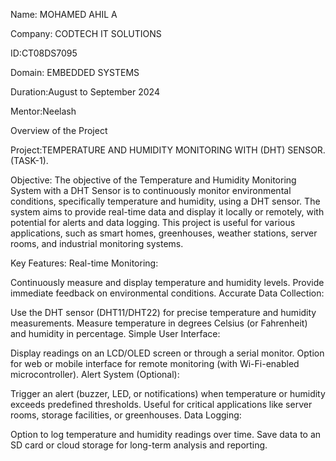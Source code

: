 Name: MOHAMED AHIL A

Company: CODTECH IT SOLUTIONS

ID:CT08DS7095

Domain: EMBEDDED SYSTEMS

Duration:August to September 2024

Mentor:Neelash

Overview of the Project

Project:TEMPERATURE AND HUMIDITY MONITORING WITH (DHT) SENSOR.(TASK-1).

Objective:
The objective of the Temperature and Humidity Monitoring System with a DHT Sensor is to continuously monitor environmental conditions, 
specifically temperature and humidity, using a DHT sensor. The system aims to provide real-time data and display it locally or remotely,
with potential for alerts and data logging. This project is useful for various applications, such as smart homes, greenhouses, weather stations, 
server rooms, and industrial monitoring systems.

Key Features:
Real-time Monitoring:

Continuously measure and display temperature and humidity levels.
Provide immediate feedback on environmental conditions.
Accurate Data Collection:

Use the DHT sensor (DHT11/DHT22) for precise temperature and humidity measurements.
Measure temperature in degrees Celsius (or Fahrenheit) and humidity in percentage.
Simple User Interface:

Display readings on an LCD/OLED screen or through a serial monitor.
Option for web or mobile interface for remote monitoring (with Wi-Fi-enabled microcontroller).
Alert System (Optional):

Trigger an alert (buzzer, LED, or notifications) when temperature or humidity exceeds predefined thresholds.
Useful for critical applications like server rooms, storage facilities, or greenhouses.
Data Logging:

Option to log temperature and humidity readings over time.
Save data to an SD card or cloud storage for long-term analysis and reporting.
